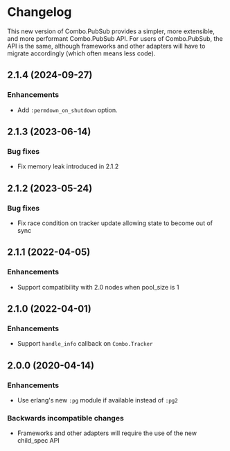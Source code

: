 # Changelog

This new version of Combo.PubSub provides a simpler, more extensible, and more performant Combo.PubSub API. For users of Combo.PubSub, the API is the same, although frameworks and other adapters will have to migrate accordingly (which often means less code).

## 2.1.4 (2024-09-27)

### Enhancements
  - Add `:permdown_on_shutdown` option.

## 2.1.3 (2023-06-14)

### Bug fixes
  - Fix memory leak introduced in 2.1.2

## 2.1.2 (2023-05-24)

### Bug fixes
  - Fix race condition on tracker update allowing state to become out of sync

## 2.1.1 (2022-04-05)

### Enhancements
  - Support compatibility with 2.0 nodes when pool_size is 1

## 2.1.0 (2022-04-01)

### Enhancements
  - Support `handle_info` callback on `Combo.Tracker`

## 2.0.0 (2020-04-14)

### Enhancements
  - Use erlang's new `:pg` module if available instead of `:pg2`

### Backwards incompatible changes
  - Frameworks and other adapters will require the use of the new child_spec API

